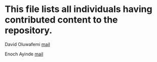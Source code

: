 # This file lists all individuals having contributed content to the repository.

David Oluwafemi <a href='mailto:davidoluwafemi178@gmail.com'>mail</a>

Enoch Ayinde <a href='mailto:oluwadamisiayinde@gmail.com'>mail</a>
